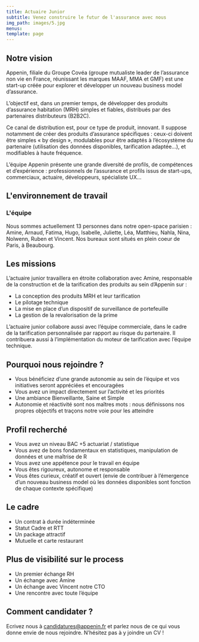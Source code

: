 ```yaml
---
title: Actuaire Junior
subtitle: Venez construire le futur de l'assurance avec nous
img_path: images/5.jpg
menus:
template: page
---
```



## Notre vision

Appenin, filiale du Groupe Covéa (groupe mutualiste leader de l’assurance non vie en France, réunissant les marques MAAF, MMA et GMF) est une start-up créée pour explorer et développer un nouveau business model d’assurance.

L’objectif est, dans un premier temps, de développer des produits d’assurance habitation (MRH) simples et fiables, distribués par des partenaires distributeurs (B2B2C).

Ce canal de distribution est, pour ce type de produit, innovant. Il suppose notamment de créer des produits d’assurance spécifiques : ceux-ci doivent être simples « by design », modulables pour être adaptés à l’écosystème du partenaire (utilisation des données disponibles, tarification adaptée…), et modifiables à haute fréquence.

L’équipe Appenin présente une grande diversité de profils, de compétences et d’expérience : professionnels de l’assurance et profils issus de start-ups, commerciaux, actuaire, développeurs, spécialiste UX… 

## L'environnement de travail 

### L'équipe

Nous sommes actuellement 13 personnes dans notre open-space parisien : Amine, Arnaud, Fatima, Hugo, Isabelle, Juliette, Léa, Matthieu, Nahla, Nina, Nolwenn, Ruben et Vincent. Nos bureaux sont situés en plein coeur de Paris, à Beaubourg.

## Les missions

L’actuaire junior travaillera  en étroite collaboration avec Amine, responsable de la construction et de la tarification des produits au sein d’Appenin sur :

* La conception des produits MRH et leur tarification 
* Le pilotage technique
* La mise en place d’un dispositif de surveillance de portefeuille
* La gestion de la revalorisation de la prime

L’actuaire junior collabore aussi avec l’équipe commerciale, dans le cadre de la tarification personnalisée par rapport au risque du partenaire. Il contribuera aussi à l’implémentation du moteur de tarification avec l’équipe technique.


## Pourquoi nous rejoindre ?

* Vous bénéficiez d’une grande autonomie au sein de l’équipe et vos initiatives seront appréciées et encouragées
* Vous avez un impact directement sur l’activité et les priorités
* Une ambiance Bienveillante, Saine et Simple
* Autonomie et réactivité sont nos maîtres mots : nous définissons nos propres objectifs et traçons notre voie pour les atteindre


## Profil recherché

* Vous avez un niveau BAC +5 actuariat / statistique 
* Vous avez de bons fondamentaux en statistiques, manipulation de données et une maîtrise de R
* Vous avez une appétence pour le travail en équipe
* Vous êtes rigoureux, autonome et responsable
* Vous êtes curieux, créatif et ouvert (envie de contribuer à l’émergence d’un nouveau business model où les données disponibles sont fonction de chaque contexte spécifique) 


## Le cadre

* Un contrat à durée indéterminée
* Statut Cadre et RTT
* Un package attractif
* Mutuelle et carte restaurant

##  Plus de visibilité sur le process

* Un premier échange RH
* Un échange avec Amine
* Un échange avec Vincent notre CTO
* Une rencontre avec toute l’équipe


## Comment candidater ?

Ecrivez nous à candidatures@appenin.fr et parlez nous de ce qui vous donne envie de nous rejoindre. N’hésitez pas à y joindre un CV !
